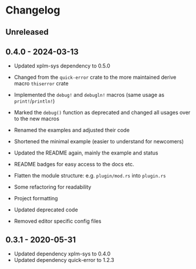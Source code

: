 # Changelog

## Unreleased

## 0.4.0 - 2024-03-13

* Updated xplm-sys dependency to 0.5.0
* Changed from the `quick-error` crate to the more maintained derive macro `thiserror` crate
* Implemented the `debug!` and `debugln!` macros (same usage as `print!`/`println!`)
* Marked the `debug()` function as deprecated and changed all usages over to the new macros
* Renamed the examples and adjusted their code
* Shortened the minimal example (easier to understand for newcomers)
* Updated the README again, mainly the example and status

* README badges for easy access to the docs etc.
* Flatten the module structure: e.g. `plugin/mod.rs` into `plugin.rs`
* Some refactoring for readability
* Project formatting
* Updated deprecated code
* Removed editor specific config files

## 0.3.1 - 2020-05-31

* Updated dependency xplm-sys to 0.4.0
* Updated dependency quick-error to 1.2.3
